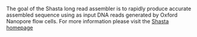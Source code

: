 The goal of the Shasta long read assembler is to rapidly produce accurate assembled sequence using as input DNA reads generated by Oxford Nanopore flow cells.
For more information please visit the [Shasta homepage](https://chanzuckerberg.github.io/shasta/)